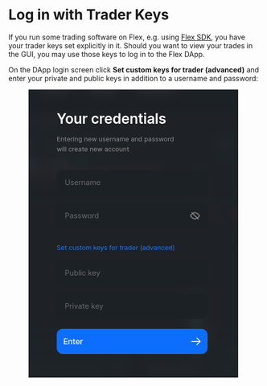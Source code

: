 # Log in with Trader Keys

If you run some trading software on Flex, e.g. using [Flex SDK](https://github.com/tonlabs/flex-sdk-js), you have your trader keys set explicitly in it. Should you want to view your trades in the GUI, you may use those keys to log in to the Flex DApp.

On the DApp login screen click **Set custom keys for trader (advanced)** and enter your private and public keys in addition to a username and password:

<figure><img src="../.gitbook/assets/0004.png" alt=""><figcaption></figcaption></figure>

